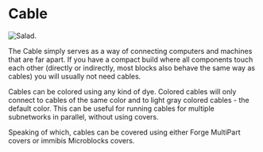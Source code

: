 # Cable

![Salad.](oredict:oc:cable)

The Cable simply serves as a way of connecting computers and machines that are far apart. If you have a compact build where all components touch each other (directly or indirectly, most blocks also behave the same way as cables) you will usually not need cables.

Cables can be colored using any kind of dye. Colored cables will only connect to cables of the same color and to light gray colored cables - the default color. This can be useful for running cables for multiple subnetworks in parallel, without using covers.

Speaking of which, cables can be covered using either Forge MultiPart covers or immibis Microblocks covers.
